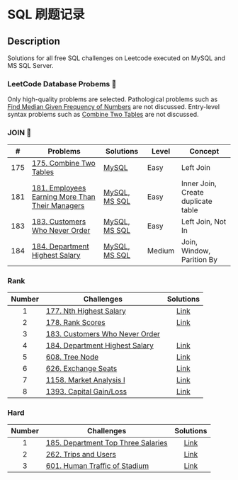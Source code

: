 # SQL 刷题记录

## Description
Solutions for all free SQL challenges on Leetcode executed on MySQL and MS SQL Server.

### LeetCode Database Probems :sunflower:
Only high-quality problems are selected. Pathological problems such as [Find Median Given Frequency of Numbers](https://leetcode.com/problems/find-median-given-frequency-of-numbers) are not discussed. Entry-level syntax problems such as [Combine Two Tables](https://leetcode.com/problems/combine-two-tables) are not discussed.

### JOIN 🍊
| \# | Problems | Solutions | Level | Concept |
|----|----------|-----------|------| --------|
| 175 | [175. Combine Two Tables](https://leetcode.com/problems/combine-two-tables/) | [MySQL](./LeetCode/262_Trips_and_Users/README.md) | Easy | Left Join|
| 181 | [181. Employees Earning More Than Their Managers](https://leetcode.com/problems/employees-earning-more-than-their-managers/) | [MySQL, MS SQL](./LeetCode/185_Department_Top_Three_Salaries/README.md) | Easy | Inner Join, Create duplicate table |
| 183 | [183. Customers Who Never Order](https://leetcode.com/problems/customers-who-never-order/)  | [MySQL, MS SQL](./LeetCode/579_Find_Cumulative_Salary_of_an_Employee/README.md) | Easy | Left Join, Not In |
| 184 | [184. Department Highest Salary](https://leetcode.com/problems/department-highest-salary/) | [MySQL, MS SQL](./LeetCode/601_Human_Traffic_of_Stadium/README.md) | Medium | Join, Window, Parition By |



### Rank
| Number| Challenges | Solutions|
| :---:| --- | :---: |
| 1 | [177. Nth Highest Salary](https://leetcode.com/problems/nth-highest-salary/) | [Link](https://github.com/qanhnn12/SQL-Leetcode-Challenge-Solutions/blob/main/Medium/177.Nth-Highest-Salary.sql) |
| 2 | [178. Rank Scores](https://leetcode.com/problems/rank-scores/) | [Link](https://github.com/qanhnn12/SQL-Leetcode-Challenge-Solutions/blob/main/Medium/178.Rank-Scores.sql) | 
| 3 |[183. Customers Who Never Order](https://leetcode.com/problems/customers-who-never-order/)  | |
| 4 | [184. Department Highest Salary](https://leetcode.com/problems/department-highest-salary/) | [Link](https://github.com/qanhnn12/SQL-Leetcode-Challenge-Solutions/blob/main/Medium/184.Department-Highest-Salary.sql)|
| 5 | [608. Tree Node](https://leetcode.com/problems/tree-node/) | [Link](https://github.com/qanhnn12/SQL-Leetcode-Challenge-Solutions/blob/main/Medium/608.Tree-Node.sql) | 
| 6 | [626. Exchange Seats](https://leetcode.com/problems/exchange-seats/) | [Link](https://github.com/qanhnn12/SQL-Leetcode-Challenge-Solutions/blob/main/Medium/626.Exchanges-Seats.sql) | 
| 7 | [1158. Market Analysis I](https://leetcode.com/problems/market-analysis-i/) | [Link](https://github.com/qanhnn12/SQL-Leetcode-Challenge-Solutions/blob/main/Medium/1158.Market-Analysis-I.sql) |
| 8 | [1393. Capital Gain/Loss](https://leetcode.com/problems/capital-gainloss/) | [Link](https://github.com/qanhnn12/SQL-Leetcode-Challenge-Solutions/blob/main/Medium/1393.Capital-Gain-Loss.sql) |

### Hard
| Number| Challenges | Solutions|
| :---:| --- | :---: |
| 1 | [185. Department Top Three Salaries](https://leetcode.com/problems/department-top-three-salaries/) | [Link](https://github.com/qanhnn12/SQL-Leetcode-Challenge-Solutions/blob/main/Hard/185.Department-Top-Three-Salaries.sql)|
| 2 | [262. Trips and Users](https://leetcode.com/problems/trips-and-users/) | [Link](https://github.com/qanhnn12/SQL-Leetcode-Challenge-Solutions/blob/main/Hard/262.Trips-and-Users.sql) | 
| 3 | [601. Human Traffic of Stadium](https://leetcode.com/problems/human-traffic-of-stadium/) | [Link](https://github.com/qanhnn12/SQL-Leetcode-Challenge-Solutions/blob/main/Hard/601.Human-Traffic-of-Stadium.sql) | 

